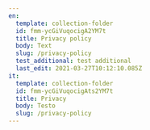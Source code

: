 ```yaml
---
en:
  template: collection-folder
  id: fmm-ycGiVuqocigA2YM7t
  title: Privacy policy
  body: Text
  slug: /privacy-policy
  test_additional: test additional
  last_edit: 2021-03-27T10:12:10.085Z
it:
  template: collection-folder
  id: fmm-ycGiVuqocigAts2YM7t
  title: Privacy
  body: Testo
  slug: /privacy-policy
---
```

